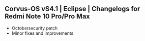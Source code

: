 ## Corvus-OS vS4.1 | Eclipse | Changelogs for Redmi Note 10 Pro/Pro Max

- Octobersecurity patch
- Minor fixes and improvements

